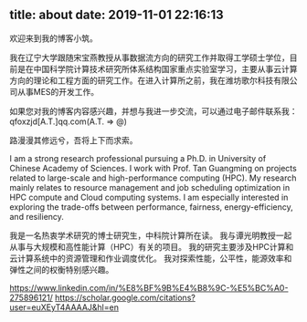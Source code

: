 title: about
date: 2019-11-01 22:16:13
---
欢迎来到我的博客小筑。

我在辽宁大学跟随宋宝燕教授从事数据流方向的研究工作并取得工学硕士学位，目前是在中国科学院计算技术研究所体系结构国家重点实验室学习，主要从事云计算方向的理论和工程方面的研究工作。在进入计算所之前，我在潍坊歌尔科技有限公司从事MES的开发工作。

如果您对我的博客内容感兴趣，并想与我进一步交流，可以通过电子邮件联系我：qfoxzjd[A.T.]qq.com(A.T. => @)

路漫漫其修远兮，吾将上下而求索。

I am a strong research professional pursuing a Ph.D. in University of Chinese Academy of Sciences. I work with Prof. Tan Guangming on projects related to large-scale and high-performance computing (HPC).  My research mainly relates to resource management and job scheduling optimization in HPC compute and Cloud computing systems. I am especially interested in exploring the trade-offs between performance, fairness, energy-efficiency, and resiliency. 

我是一名热衷学术研究的博士研究生，中科院计算所在读。 我与谭光明教授一起从事与大规模和高性能计算（HPC）有关的项目。 我的研究主要涉及HPC计算和云计算系统中的资源管理和作业调度优化。 我对探索性能，公平性，能源效率和弹性之间的权衡特别感兴趣。 

https://www.linkedin.com/in/%E8%BF%9B%E4%B8%9C-%E5%BC%A0-275896121/
https://scholar.google.com/citations?user=euXEyT4AAAAJ&hl=en